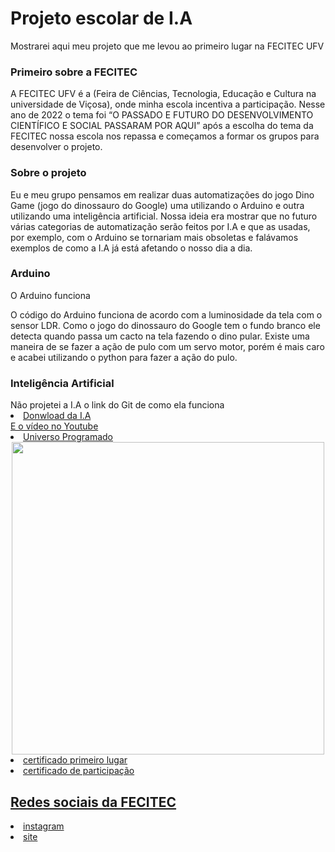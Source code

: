 # Projeto escolar de I.A
Mostrarei aqui meu projeto que me levou ao primeiro lugar na FECITEC UFV

<h3>Primeiro sobre a FECITEC</h3>
<p>A FECITEC UFV é a (Feira de Ciências, Tecnologia, Educação e Cultura na universidade de Viçosa), onde minha escola incentiva a participação. Nesse ano de 2022 o tema foi “O PASSADO E FUTURO DO DESENVOLVIMENTO CIENTÍFICO E SOCIAL PASSARAM POR AQUI” após a escolha do tema da FECITEC nossa escola nos repassa e começamos a formar os grupos para desenvolver o projeto.</p>

<h3>Sobre o projeto</h3>
<p>Eu e meu grupo pensamos em realizar duas automatizações do jogo Dino Game (jogo do dinossauro do Google) uma utilizando o Arduino e outra utilizando uma inteligência artificial. Nossa ideia era mostrar que no futuro várias categorias de automatização serão feitos por I.A e que as usadas, por exemplo, com o Arduino se tornariam mais obsoletas e falávamos exemplos de como a I.A já está afetando o nosso dia a dia.</p>

<h3>Arduino</h3>
<p>O Arduino funciona</p>
O código do Arduino funciona de acordo com a luminosidade da tela com o sensor LDR. Como o jogo do dinossauro do Google tem o fundo branco ele detecta quando passa um cacto na tela fazendo o dino pular. Existe uma maneira de se fazer a ação de pulo com um servo motor, porém é mais caro e acabei utilizando o python para fazer a ação do pulo.

<h3>Inteligência Artificial</h3>
Não projetei a I.A o link do Git de como ela funciona
<li><a href="https://github.com/JVictorDias/Dinossauro-Google"</a>Donwload da I.A</li>
E o vídeo no Youtube
<li><a href="https://www.youtube.com/watch?v=NZlIYr1slAk&t=472s"</a>Universo Programado</li>

<div align="center">
<img src="https://user-images.githubusercontent.com/86499977/206063148-a5f79eb4-4ba3-4885-9995-c9092363e875.png" width="500px" </>
</div>

 <li><a href="https://github.com/joaoMatusalen/Projeto-escolar-de-Inteligencia-Artificial/files/10171874/certificado.de.primeiro.lugar.fecitec.pdf">certificado primeiro lugar</a></li>
 
<li><a href="https://github.com/joaoMatusalen/Projeto-escolar-de-Inteligencia-Artificial/files/10171875/certificado.de.participacao.fecitec.pdf"</a>certificado de participação</li>

<h2>Redes sociais da FECITEC</h2>
<li><a href="https://www.instagram.com/fecitec_ufv/"</a>instagram</li>
<li><a href="https://www.fecitec.caf.ufv.br/"</a>site</li>



